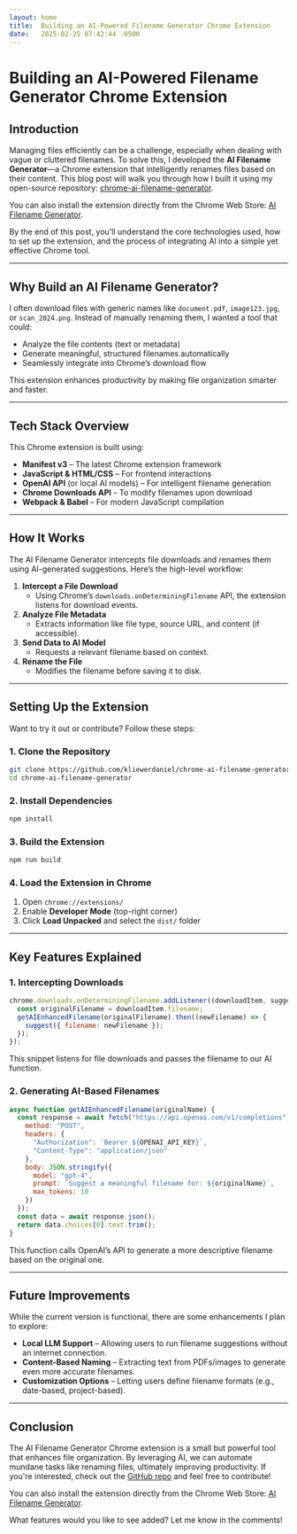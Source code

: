 ```yaml
---
layout: home
title:  Building an AI-Powered Filename Generator Chrome Extension
date:   2025-02-25 07:42:44 -0500
---
```

# Building an AI-Powered Filename Generator Chrome Extension

## Introduction

Managing files efficiently can be a challenge, especially when dealing with vague or cluttered filenames. To solve this, I developed the **AI Filename Generator**—a Chrome extension that intelligently renames files based on their content. This blog post will walk you through how I built it using my open-source repository: [chrome-ai-filename-generator](https://github.com/kliewerdaniel/chrome-ai-filename-generator).

You can also install the extension directly from the Chrome Web Store: [AI Filename Generator](https://chromewebstore.google.com/detail/ai-filename-generator/eocbkbnabbmclgneeakdbglicbhbimbj).

By the end of this post, you'll understand the core technologies used, how to set up the extension, and the process of integrating AI into a simple yet effective Chrome tool.

---

## Why Build an AI Filename Generator?

I often download files with generic names like `document.pdf`, `image123.jpg`, or `scan_2024.png`. Instead of manually renaming them, I wanted a tool that could:

- Analyze the file contents (text or metadata)
- Generate meaningful, structured filenames automatically
- Seamlessly integrate into Chrome’s download flow

This extension enhances productivity by making file organization smarter and faster.

---

## Tech Stack Overview

This Chrome extension is built using:

- **Manifest v3** – The latest Chrome extension framework
- **JavaScript & HTML/CSS** – For frontend interactions
- **OpenAI API** (or local AI models) – For intelligent filename generation
- **Chrome Downloads API** – To modify filenames upon download
- **Webpack & Babel** – For modern JavaScript compilation

---

## How It Works

The AI Filename Generator intercepts file downloads and renames them using AI-generated suggestions. Here’s the high-level workflow:

1. **Intercept a File Download**
   - Using Chrome’s `downloads.onDeterminingFilename` API, the extension listens for download events.
2. **Analyze File Metadata**
   - Extracts information like file type, source URL, and content (if accessible).
3. **Send Data to AI Model**
   - Requests a relevant filename based on context.
4. **Rename the File**
   - Modifies the filename before saving it to disk.

---

## Setting Up the Extension

Want to try it out or contribute? Follow these steps:

### 1. Clone the Repository

```sh
git clone https://github.com/kliewerdaniel/chrome-ai-filename-generator.git
cd chrome-ai-filename-generator
```

### 2. Install Dependencies

```sh
npm install
```

### 3. Build the Extension

```sh
npm run build
```

### 4. Load the Extension in Chrome

1. Open `chrome://extensions/`
2. Enable **Developer Mode** (top-right corner)
3. Click **Load Unpacked** and select the `dist/` folder

---

## Key Features Explained

### 1. **Intercepting Downloads**

```javascript
chrome.downloads.onDeterminingFilename.addListener((downloadItem, suggest) => {
  const originalFilename = downloadItem.filename;
  getAIEnhancedFilename(originalFilename).then((newFilename) => {
    suggest({ filename: newFilename });
  });
});
```

This snippet listens for file downloads and passes the filename to our AI function.

### 2. **Generating AI-Based Filenames**

```javascript
async function getAIEnhancedFilename(originalName) {
  const response = await fetch("https://api.openai.com/v1/completions", {
    method: "POST",
    headers: {
      "Authorization": `Bearer ${OPENAI_API_KEY}`,
      "Content-Type": "application/json"
    },
    body: JSON.stringify({
      model: "gpt-4",
      prompt: `Suggest a meaningful filename for: ${originalName}`,
      max_tokens: 10
    })
  });
  const data = await response.json();
  return data.choices[0].text.trim();
}
```

This function calls OpenAI’s API to generate a more descriptive filename based on the original one.

---

## Future Improvements

While the current version is functional, there are some enhancements I plan to explore:

- **Local LLM Support** – Allowing users to run filename suggestions without an internet connection.
- **Content-Based Naming** – Extracting text from PDFs/images to generate even more accurate filenames.
- **Customization Options** – Letting users define filename formats (e.g., date-based, project-based).

---

## Conclusion

The AI Filename Generator Chrome extension is a small but powerful tool that enhances file organization. By leveraging AI, we can automate mundane tasks like renaming files, ultimately improving productivity. If you're interested, check out the [GitHub repo](https://github.com/kliewerdaniel/chrome-ai-filename-generator) and feel free to contribute!

You can also install the extension directly from the Chrome Web Store: [AI Filename Generator](https://chromewebstore.google.com/detail/ai-filename-generator/eocbkbnabbmclgneeakdbglicbhbimbj).

What features would you like to see added? Let me know in the comments!

